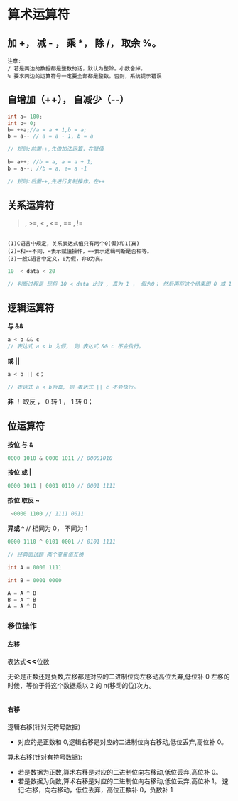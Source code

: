# 算术运算符

## 加 +， 减 - ， 乘 \*， 除 /， 取余 %。

```text
注意:
/ 若是两边的数据都是整数的话，默认为整除。小数舍掉，
% 要求两边的运算符号一定要全部都是整数。否则，系统提示错误

```

## 自增加（++）， 自减少（--）

```c
int a= 100;
int b= 0;
b= ++a;//a = a + 1,b = a;
b = a-- // a = a - 1, b = a

// 规则:前置++,先做加法运算，在赋值

b= a++; //b = a, a = a + 1;
b = a--; //b = a, a= a -1

// 规则:后置++,先进行复制操作，在++

```

## 关系运算符

> , >=, < , <= , == , !=

```text

(1)C语言中规定，关系表达式值只有两个0(假)和1(真)
(2)=和==不同，=表示赋值操作，==表示逻辑判断是否相等。
(3)一般C语言中定义，0为假，非0为真。
```

```c
10  < data < 20

// 判断过程是 现将 10 < data 比较 , 真为 1 ， 假为0； 然后再将这个结果即 0 或 1 和 20 比较。
```

## 逻辑运算符

**与 &&**

```c
a < b && c
// 表达式 a < b 为假， 则 表达式 && c 不会执行。
```

**或 ||**

```c
a < b || c；

// 表达式 a < b为真, 则 表达式 || c 不会执行。
```

**非 ！**
取反 ， 0 转 1 ， 1 转 0；

## 位运算符

**按位 与 &**

```c
0000 1010 & 0000 1011 // 00001010
```

**按位 或 |**

```c
0000 1011 | 0001 0110 // 0001 1111
```

**按位 取反 ~**

```c
 ~0000 1100 // 1111 0011
```

**异或 ^**
// 相同为 0， 不同为 1

```c
0000 1110 ^ 0101 0001 // 0101 1111

// 经典面试题 两个变量值互换

int A = 0000 1111

int B = 0001 0000

A = A ^ B
B = A ^ B
A = A ^ B
```

### 移位操作

#### 左移

表达式<b style="font-size: 18px; font-weight: 600"><<</b>位数

无论是正数还是负数,左移都是对应的二进制位向左移动高位丢弃,低位补 0
左移的时候，等价于将这个数据乘以 2 的 n(移动的位)次方。

```c

```

#### 右移

逻辑右移(针对无符号数据)

- 对应的是正数和 0,逻辑右移是对应的二进制位向右移动,低位丢弃,高位补 0。

算术右移(针对有符号数据):

- 若是数据为正数,算术右移是对应的二进制位向右移动,低位丢弃,高位补 0。
- 若是数据为负数,算术右移是对应的二进制位向右移动,低位丢弃,高位补 1。
  速记:右移，向右移动，低位丢弃，高位正数补 0，负数补 1
